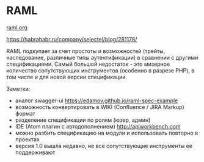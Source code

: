 # RAML

[raml.org](http://raml.org/)

https://habrahabr.ru/company/selectel/blog/281178/

RAML подкупает за счет простоты и возможностей (трейты, наследование, различные типы аутентификации) в сравнении с другими спецификациями. Самый большой недостаток - это мизерное количество сопутствующих инструментов (особенно в разрезе PHP), в том числе и для новой версии спецификации.

Заметки:

- аналог swagger-ui https://edamov.github.io/raml-spec-example
- возможность конвертировать в WIKI (Confluence / JIRA Markup) формат
- разделение спецификации по ролям (юзер, админ)
- IDE (Atom плагин с автодополнением) http://apiworkbench.com
- можно разбить спецификацию на модули и использовать повторно в проектах
- версия 1.0 вышла недавно, не все сопутствующие инструменты ее поддерживают